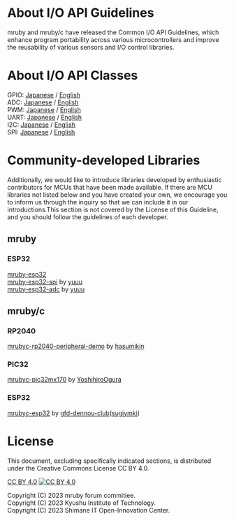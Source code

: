 # About I/O API Guidelines

mruby and mruby/c have released the Common I/O API Guidelines, which enhance program portability across various microcontrollers and improve the reusability of various sensors and I/O control libraries.

# About I/O API Classes

GPIO: [Japanese](mruby_io_GPIO_ja.md) / [English](mruby_io_GPIO_en.md)  
ADC: [Japanese](mruby_io_ADC_ja.md) / [English](mruby_io_ADC_en.md)  
PWM: [Japanese](mruby_io_PWM_ja.md) / [English](mruby_io_PWM_en.md)  
UART: [Japanese](mruby_io_UART_ja.md) / [English](mruby_io_UART_en.md)  
I2C: [Japanese](mruby_io_I2C_ja.md) / [English](mruby_io_I2C_en.md)   
SPI: [Japanese](mruby_io_SPI_ja.md) / [English](mruby_io_SPI_en.md)  

# Community-developed Libraries

Additionally, we would like to introduce libraries developed by enthusiastic contributors for MCUs that have been made available. If there are MCU libraries not listed below and you have created your own, we encourage you to inform us through the inquiry so that we can include it in our introductions.This section is not covered by the License of this Guideline, and you should follow the guidelines of each developer.

## mruby

### ESP32

[mruby-esp32](https://github.com/mruby-esp32/mruby-esp32)   
[mruby-esp32-spi](https://github.com/mruby-esp32/mruby-esp32-spi) by [yuuu](https://github.com/yuuu)  
[mruby-esp32-adc](https://github.com/mruby-esp32/mruby-esp32-adc) by [yuuu](https://github.com/yuuu)  


## mruby/c

### RP2040

[mrubyc-rp2040-peripheral-demo](https://github.com/picoruby/rp2040-peripheral-demo) by [hasumikin](https://github.com/hasumikin)

### PIC32

[mrubyc-pic32mx170](https://github.com/YoshihiroOgura/pic32mx170_mrubyc/tree/master) by [YoshihiroOgura](https://github.com/YoshihiroOgura)

### ESP32

[mrubyc-esp32](https://github.com/gfd-dennou-club/mrubyc-esp32) by [gfd-dennou-club](https://github.com/gfd-dennou-club)([sugiymki](https://github.com/sugiymki))

# License

This document, excluding specifically indicated sections, is distributed under the Creative Commons License CC BY 4.0.

[CC BY 4.0](https://creativecommons.org/licenses/by/4.0/)
<a href="https://creativecommons.org/licenses/by/4.0/">
![CC BY 4.0](https://licensebuttons.net/l/by/4.0/88x31.png)
</a>

Copyright (C) 2023 mruby forum commitiee.  
Copyright (C) 2023 Kyushu Institute of Technology.  
Copyright (C) 2023 Shimane IT Open-Innovation Center.  
